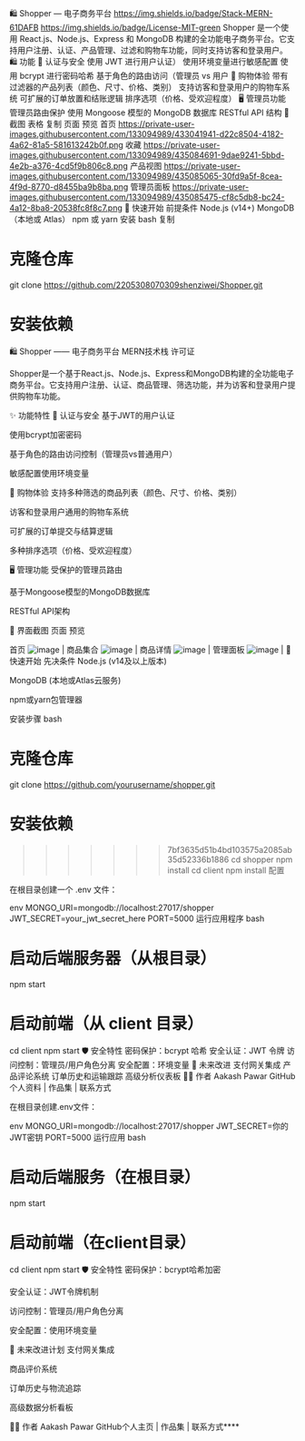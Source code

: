 
🛍️ Shopper — 电子商务平台
https://img.shields.io/badge/Stack-MERN-61DAFB
https://img.shields.io/badge/License-MIT-green
Shopper 是一个使用 React.js、Node.js、Express 和 MongoDB 构建的全功能电子商务平台。它支持用户注册、认证、产品管理、过滤和购物车功能，同时支持访客和登录用户。
🛍️ 功能
🔐 认证与安全
使用 JWT 进行用户认证）
使用环境变量进行敏感配置
使用 bcrypt 进行密码哈希
基于角色的路由访问（管理员 vs 用户
🛒 购物体验
带有过滤器的产品列表（颜色、尺寸、价格、类别）
支持访客和登录用户的购物车系统
可扩展的订单放置和结账逻辑
排序选项（价格、受欢迎程度）
🖥️ 管理员功能
管理员路由保护
使用 Mongoose 模型的 MongoDB 数据库
RESTful API 结构
📸 截图
表格
复制
页面	预览
首页	https://private-user-images.githubusercontent.com/133094989/433041941-d22c8504-4182-4a62-81a5-581613242b0f.png
收藏	https://private-user-images.githubusercontent.com/133094989/435084691-9dae9241-5bbd-4e2b-a376-4cd5f9b806c8.png
产品视图	https://private-user-images.githubusercontent.com/133094989/435085065-30fd9a5f-8cea-4f9d-8770-d8455ba9b8ba.png
管理员面板	https://private-user-images.githubusercontent.com/133094989/435085475-cf8c5db8-bc24-4a12-8ba8-20538fc8f8c7.png
🚀 快速开始
前提条件
Node.js (v14+)
MongoDB（本地或 Atlas）
npm 或 yarn
安装
bash
复制
# 克隆仓库
git clone https://github.com/2205308070309shenziwei/Shopper.git

# 安装依赖


🛍️ Shopper —— 电子商务平台
MERN技术栈
许可证

Shopper是一个基于React.js、Node.js、Express和MongoDB构建的全功能电子商务平台。它支持用户注册、认证、商品管理、筛选功能，并为访客和登录用户提供购物车功能。

✨ 功能特性
🔐 认证与安全
基于JWT的用户认证

使用bcrypt加密密码

基于角色的路由访问控制（管理员vs普通用户）

敏感配置使用环境变量

🛒 购物体验
支持多种筛选的商品列表（颜色、尺寸、价格、类别）

访客和登录用户通用的购物车系统

可扩展的订单提交与结算逻辑

多种排序选项（价格、受欢迎程度）

🖥️ 管理功能
受保护的管理员路由

基于Mongoose模型的MongoDB数据库

RESTful API架构

📸 界面截图
页面	预览

首页	![image](https://github.com/user-attachments/assets/d22c8504-4182-4a62-81a5-581613242b0f) |
商品集合	![image](https://github.com/user-attachments/assets/9dae9241-5bbd-4e2b-a376-4cd5f9b806c8) |
商品详情	![image](https://github.com/user-attachments/assets/30fd9a5f-8cea-4f9d-8770-d8455ba9b8ba) |
管理面板	![image](https://github.com/user-attachments/assets/cf8c5db8-bc24-4a12-8ba8-20538fc8f8c7) |
🚀 快速开始
先决条件
Node.js (v14及以上版本)

MongoDB (本地或Atlas云服务)

npm或yarn包管理器

安装步骤
bash
# 克隆仓库
git clone https://github.com/yourusername/shopper.git

# 安装依赖
>>>>>>> 7bf3635d51b4bd103575a2085ab35d52336b1886
cd shopper
npm install
cd client
npm install
配置

在根目录创建一个 .env 文件：

env
MONGO_URI=mongodb://localhost:27017/shopper
JWT_SECRET=your_jwt_secret_here
PORT=5000
运行应用程序
bash
# 启动后端服务器（从根目录）
npm start

# 启动前端（从 client 目录）
cd client
npm start
🛡️ 安全特性
密码保护：bcrypt 哈希
安全认证：JWT 令牌
访问控制：管理员/用户角色分离
安全配置：环境变量
📌 未来改进
支付网关集成
产品评论系统
订单历史和运输跟踪
高级分析仪表板
👨‍💻 作者
Aakash Pawar
GitHub 个人资料 | 作品集 | 联系方式

在根目录创建.env文件：

env
MONGO_URI=mongodb://localhost:27017/shopper
JWT_SECRET=你的JWT密钥
PORT=5000
运行应用
bash
# 启动后端服务（在根目录）
npm start

# 启动前端（在client目录）
cd client
npm start
🛡️ 安全特性
密码保护：bcrypt哈希加密

安全认证：JWT令牌机制

访问控制：管理员/用户角色分离

安全配置：使用环境变量

📌 未来改进计划
支付网关集成

商品评价系统

订单历史与物流追踪

高级数据分析看板

👨‍💻 作者
Aakash Pawar
GitHub个人主页 | 作品集 | 联系方式****

